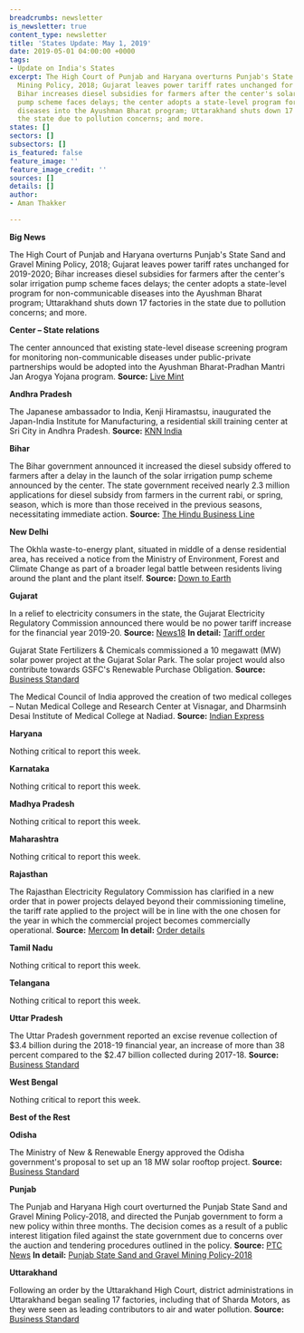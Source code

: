```yaml
---
breadcrumbs: newsletter
is_newsletter: true
content_type: newsletter
title: 'States Update: May 1, 2019'
date: 2019-05-01 04:00:00 +0000
tags:
- Update on India's States
excerpt: The High Court of Punjab and Haryana overturns Punjab's State Sand and Gravel
  Mining Policy, 2018; Gujarat leaves power tariff rates unchanged for 2019-2020;
  Bihar increases diesel subsidies for farmers after the center's solar irrigation
  pump scheme faces delays; the center adopts a state-level program for non-communicable
  diseases into the Ayushman Bharat program; Uttarakhand shuts down 17 factories in
  the state due to pollution concerns; and more.
states: []
sectors: []
subsectors: []
is_featured: false
feature_image: ''
feature_image_credit: ''
sources: []
details: []
author:
- Aman Thakker

---
```

**Big News**

The High Court of Punjab and Haryana overturns Punjab's State Sand and Gravel Mining Policy, 2018; Gujarat leaves power tariff rates unchanged for 2019-2020; Bihar increases diesel subsidies for farmers after the center's solar irrigation pump scheme faces delays; the center adopts a state-level program for non-communicable diseases into the Ayushman Bharat program; Uttarakhand shuts down 17 factories in the state due to pollution concerns; and more.

**Center – State relations**

The center announced that existing state-level disease screening program for monitoring non-communicable diseases under public-private partnerships would be adopted into the Ayushman Bharat-Pradhan Mantri Jan Arogya Yojana program. **Source:** [Live Mint](https://www.livemint.com/politics/policy/govt-adopts-state-level-ppp-program-for-screening-ncds-under-ayushman-bharat-1556014255751.html)

**Andhra Pradesh**

The Japanese ambassador to India, Kenji Hiramastsu, inaugurated the Japan-India Institute for Manufacturing, a residential skill training center at Sri City in Andhra Pradesh. **Source:** [KNN India](https://knnindia.co.in/news/newsdetails/state/japan-india-institute-for-manufacturing-launched-aims-to-train-indian-youths-in-manufacturing-soft-skills)

**Bihar**

The Bihar government announced it increased the diesel subsidy offered to farmers after a delay in the launch of the solar irrigation pump scheme announced by the center. The state government received nearly 2.3 million applications for diesel subsidy from farmers in the current rabi, or spring, season, which is more than those received in the previous seasons, necessitating immediate action. **Source:** [The Hindu Business Line](https://www.thehindubusinessline.com/todays-paper/tp-news/article26937965.ece)

**New Delhi**

The Okhla waste-to-energy plant, situated in middle of a dense residential area, has received a notice from the Ministry of Environment, Forest and Climate Change as part of a broader legal battle between residents living around the plant and the plant itself. **Source:** [Down to Earth](https://www.downtoearth.org.in/news/waste/okhla-waste-energy-plant-gets-show-cause-notice-64108)

**Gujarat**

In a relief to electricity consumers in the state, the Gujarat Electricity Regulatory Commission announced there would be no power tariff increase for the financial year 2019-20. **Source:** [News18](https://www.news18.com/news/india/relief-for-consumers-no-hike-in-power-tariff-in-gujarat-for-2019-20-2117519.html) **In detail:** [Tariff order](http://www.gercin.org/uploaded/document/ac2c696e-6173-4980-ad45-8a078f052eed.pdf)

Gujarat State Fertilizers & Chemicals commissioned a 10 megawatt (MW) solar power project at the Gujarat Solar Park. The solar project would also contribute towards GSFC's Renewable Purchase Obligation. **Source:** [Business Standard](https://www.business-standard.com/article/news-cm/gujarat-state-fertilizers-chemicals-commissions-10-mw-solar-power-project-119042600315_1.html)

The Medical Council of India approved the creation of two medical colleges – Nutan Medical College and Research Center at Visnagar, and Dharmsinh Desai Institute of Medical College at Nadiad. **Source:** [Indian Express](https://indianexpress.com/article/education/gujarat-mci-nod-for-two-medical-colleges-now-4450-mbbs-seats-up-for-grabs-5697179/)

**Haryana**

Nothing critical to report this week.

**Karnataka**

Nothing critical to report this week.

**Madhya Pradesh**

Nothing critical to report this week.

**Maharashtra**

Nothing critical to report this week.

**Rajasthan**

The Rajasthan Electricity Regulatory Commission has clarified in a new order that in power projects delayed beyond their commissioning timeline, the tariff rate applied to the project will be in line with the one chosen for the year in which the commercial project becomes commercially operational. **Source:** [Mercom](https://mercomindia.com/tariff-commissioning-delayed-solar-rerc/) **In detail:** [Order details](http://rerc.rajasthan.gov.in/Orders/Order546.pdf)

**Tamil Nadu**

Nothing critical to report this week.

**Telangana**

Nothing critical to report this week.

**Uttar Pradesh**

The Uttar Pradesh government reported an excise revenue collection of $3.4 billion during the 2018-19 financial year, an increase of more than 38 percent compared to the $2.47 billion collected during 2017-18. **Source:** [Business Standard](https://www.business-standard.com/article/economy-policy/up-excise-revenue-up-38-to-rs-24-000-cr-on-clampdown-on-liquor-cartels-119042200802_1.html)

**West Bengal**

Nothing critical to report this week.

**Best of the Rest**

**Odisha**

The Ministry of New & Renewable Energy approved the Odisha government's proposal to set up an 18 MW solar rooftop project. **Source:** [Business Standard](https://www.business-standard.com/article/economy-policy/ministry-of-new-renewable-energy-okays-18-mw-solar-rooftop-plan-in-odisha-119042501048_1.html)

**Punjab**

The Punjab and Haryana High court overturned the Punjab State Sand and Gravel Mining Policy-2018, and directed the Punjab government to form a new policy within three months. The decision comes as a result of a public interest litigation filed against the state government due to concerns over the auction and tendering procedures outlined in the policy. **Source:** [PTC News](https://www.ptcnews.tv/punjab-haryana-high-court-scraps-mining-policy-punjab/) **In detail:** [Punjab State Sand and Gravel Mining Policy-2018](https://punjabxp.com/wp-content/uploads/punjab-state-sand-and-gravel-mining-policy-2018.pdf)

**Uttarakhand**

Following an order by the Uttarakhand High Court, district administrations in Uttarakhand began sealing 17 factories, including that of Sharda Motors, as they were seen as leading contributors to air and water pollution. **Source:** [Business Standard](https://www.business-standard.com/article/economy-policy/17-factories-in-uttarakhand-asked-to-shut-over-pollution-jobs-at-stake-119042601271_1.html)
